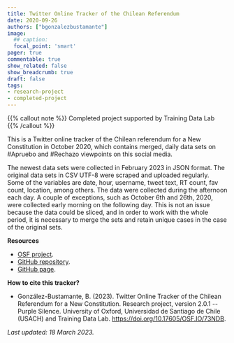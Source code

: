 ```yaml
---
title: Twitter Online Tracker of the Chilean Referendum
date: 2020-09-26
authors: ["bgonzalezbustamante"]
image:
  ## caption: 
  focal_point: 'smart'
pager: true
commentable: true
show_related: false
show_breadcrumb: true
draft: false
tags:
- research-project
- completed-project
---
```


{{% callout note %}}
Completed project supported by Training Data Lab
{{% /callout %}}

This is a Twitter online tracker of the Chilean referendum for a New Constitution in October 2020, which contains merged, daily data sets on #Apruebo and #Rechazo viewpoints on this social media.

<!--more-->

The newest data sets were collected in February 2023 in JSON format. The original data sets in CSV UTF-8 were scraped and uploaded regularly. Some of the variables are date, hour, username, tweet text, RT count, fav count, location, among others. The data were collected during the afternoon each day. A couple of exceptions, such as October 6th and 26th, 2020, were collected early morning on the following day. This is not an issue because the data could be sliced, and in order to work with the whole period, it is necessary to merge the sets and retain unique cases in the case of the original sets.

**Resources**

* [OSF project](https://doi.org/10.17605/OSF.IO/73NDB).
* [GitHub repository](https://github.com/bgonzalezbustamante/twConstitution).
* [GitHub page](https://bgonzalezbustamante.github.io/twConstitution/).

**How to cite this tracker?**

- González-Bustamante, B. (2023). Twitter Online Tracker of the Chilean Referendum for a New Constitution. Research project, version 2.0.1 -- Purple Silence. University of Oxford, Universidad de Santiago de Chile (USACH) and Training Data Lab. https://doi.org/10.17605/OSF.IO/73NDB.

_Last updated: 18 March 2023._